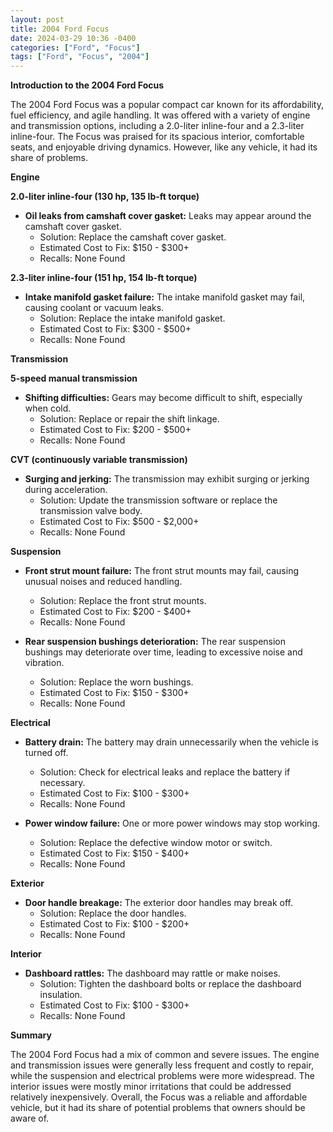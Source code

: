 ```yaml
---
layout: post
title: 2004 Ford Focus
date: 2024-03-29 10:36 -0400
categories: ["Ford", "Focus"]
tags: ["Ford", "Focus", "2004"]
---
```

**Introduction to the 2004 Ford Focus**

The 2004 Ford Focus was a popular compact car known for its affordability, fuel efficiency, and agile handling. It was offered with a variety of engine and transmission options, including a 2.0-liter inline-four and a 2.3-liter inline-four. The Focus was praised for its spacious interior, comfortable seats, and enjoyable driving dynamics. However, like any vehicle, it had its share of problems.

**Engine**

**2.0-liter inline-four (130 hp, 135 lb-ft torque)**

* **Oil leaks from camshaft cover gasket:** Leaks may appear around the camshaft cover gasket.
    * Solution: Replace the camshaft cover gasket.
    * Estimated Cost to Fix: $150 - $300+
    * Recalls: None Found

**2.3-liter inline-four (151 hp, 154 lb-ft torque)**

* **Intake manifold gasket failure:** The intake manifold gasket may fail, causing coolant or vacuum leaks.
    * Solution: Replace the intake manifold gasket.
    * Estimated Cost to Fix: $300 - $500+
    * Recalls: None Found

**Transmission**

**5-speed manual transmission**

* **Shifting difficulties:** Gears may become difficult to shift, especially when cold.
    * Solution: Replace or repair the shift linkage.
    * Estimated Cost to Fix: $200 - $500+
    * Recalls: None Found

**CVT (continuously variable transmission)**

* **Surging and jerking:** The transmission may exhibit surging or jerking during acceleration.
    * Solution: Update the transmission software or replace the transmission valve body.
    * Estimated Cost to Fix: $500 - $2,000+
    * Recalls: None Found

**Suspension**

* **Front strut mount failure:** The front strut mounts may fail, causing unusual noises and reduced handling.
    * Solution: Replace the front strut mounts.
    * Estimated Cost to Fix: $200 - $400+
    * Recalls: None Found

* **Rear suspension bushings deterioration:** The rear suspension bushings may deteriorate over time, leading to excessive noise and vibration.
    * Solution: Replace the worn bushings.
    * Estimated Cost to Fix: $150 - $300+
    * Recalls: None Found

**Electrical**

* **Battery drain:** The battery may drain unnecessarily when the vehicle is turned off.
    * Solution: Check for electrical leaks and replace the battery if necessary.
    * Estimated Cost to Fix: $100 - $300+
    * Recalls: None Found

* **Power window failure:** One or more power windows may stop working.
    * Solution: Replace the defective window motor or switch.
    * Estimated Cost to Fix: $150 - $400+
    * Recalls: None Found

**Exterior**

* **Door handle breakage:** The exterior door handles may break off.
    * Solution: Replace the door handles.
    * Estimated Cost to Fix: $100 - $200+
    * Recalls: None Found

**Interior**

* **Dashboard rattles:** The dashboard may rattle or make noises.
    * Solution: Tighten the dashboard bolts or replace the dashboard insulation.
    * Estimated Cost to Fix: $100 - $300+
    * Recalls: None Found

**Summary**

The 2004 Ford Focus had a mix of common and severe issues. The engine and transmission issues were generally less frequent and costly to repair, while the suspension and electrical problems were more widespread. The interior issues were mostly minor irritations that could be addressed relatively inexpensively. Overall, the Focus was a reliable and affordable vehicle, but it had its share of potential problems that owners should be aware of.
